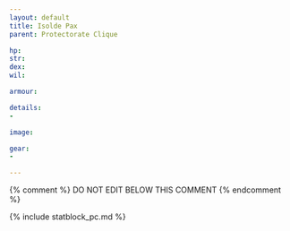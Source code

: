 ```yaml
---
layout: default
title: Isolde Pax
parent: Protectorate Clique

hp: 
str: 
dex: 
wil: 

armour: 

details:
-

image: 

gear:
- 

---
```


{% comment %}
DO NOT EDIT BELOW THIS COMMENT
{% endcomment %}

{% include statblock_pc.md %}
